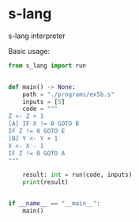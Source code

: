 # s-lang
s-lang interpreter

Basic usage:
```python
from s_lang import run


def main() -> None:
    path = "./programs/ex5b.s"
    inputs = [5]
    code = """
Z <- Z + 1
[A] IF X != 0 GOTO B
IF Z != 0 GOTO E
[B] Y <- Y + 1
X <- X - 1
IF Z != 0 GOTO A
"""

    result: int = run(code, inputs)
    print(result) 


if __name__ == "__main__":
    main()

```
